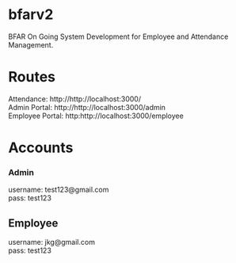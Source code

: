 # bfarv2
BFAR On Going System Development for Employee and Attendance Management.

# Routes
Attendance: http://http://localhost:3000/ <br>
Admin Portal: http://http://localhost:3000/admin <br>
Employee Portal: http:http://localhost:3000/employee 
# Accounts
<h3> Admin </h3>
  username: test123@gmail.com <br>
  pass: test123
<h2> Employee </h2>
  username: jkg@gmail.com <br>
  pass: test123
